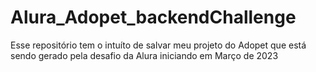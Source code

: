 # Alura_Adopet_backendChallenge
Esse repositório tem o intuíto de salvar meu projeto do Adopet que está sendo gerado pela desafio da Alura iniciando em Março de 2023
